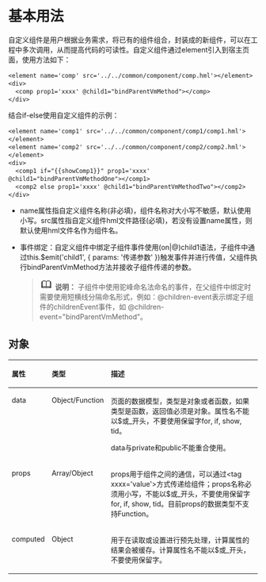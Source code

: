 # 基本用法<a name="ZH-CN_TOPIC_0000001163932218"></a>

自定义组件是用户根据业务需求，将已有的组件组合，封装成的新组件，可以在工程中多次调用，从而提高代码的可读性。自定义组件通过element引入到宿主页面，使用方法如下：

```
<element name='comp' src='../../common/component/comp.hml'></element>
<div>
  <comp prop1='xxxx' @child1="bindParentVmMethod"></comp>
</div>
```

结合if-else使用自定义组件的示例：

```
<element name='comp1' src='../../common/component/comp1/comp1.hml'></element>
<element name='comp2' src='../../common/component/comp2/comp2.hml'></element>
<div>
  <comp1 if="{{showComp1}}" prop1='xxxx' @child1="bindParentVmMethodOne"></comp1>
  <comp2 else prop1='xxxx' @child1="bindParentVmMethodTwo"></comp2>
</div>
```

-   name属性指自定义组件名称\(非必填\)，组件名称对大小写不敏感，默认使用小写。src属性指自定义组件hml文件路径\(必填\)，若没有设置name属性，则默认使用hml文件名作为组件名。
-   事件绑定：自定义组件中绑定子组件事件使用\(on|@\)child1语法，子组件中通过this.$emit\('child1', \{ params: '传递参数' \}\)触发事件并进行传值，父组件执行bindParentVmMethod方法并接收子组件传递的参数。

    >![](../../public_sys-resources/icon-note.gif) **说明：** 
    >子组件中使用驼峰命名法命名的事件，在父组件中绑定时需要使用短横线分隔命名形式，例如：@children-event表示绑定子组件的childrenEvent事件，如 @children-event="bindParentVmMethod"。


## 对象<a name="zh-cn_topic_0000001127284892_section7681164881014"></a>

<a name="zh-cn_topic_0000001127284892_table67211828124016"></a>
<table><thead align="left"><tr id="zh-cn_topic_0000001127284892_row108577289405"><th class="cellrowborder" valign="top" width="11.091109110911091%" id="mcps1.1.4.1.1"><p id="zh-cn_topic_0000001127284892_p385742814403"><a name="zh-cn_topic_0000001127284892_p385742814403"></a><a name="zh-cn_topic_0000001127284892_p385742814403"></a>属性</p>
</th>
<th class="cellrowborder" valign="top" width="12.96129612961296%" id="mcps1.1.4.1.2"><p id="zh-cn_topic_0000001127284892_p19857192816408"><a name="zh-cn_topic_0000001127284892_p19857192816408"></a><a name="zh-cn_topic_0000001127284892_p19857192816408"></a>类型</p>
</th>
<th class="cellrowborder" valign="top" width="75.94759475947595%" id="mcps1.1.4.1.3"><p id="zh-cn_topic_0000001127284892_p18573288402"><a name="zh-cn_topic_0000001127284892_p18573288402"></a><a name="zh-cn_topic_0000001127284892_p18573288402"></a>描述</p>
</th>
</tr>
</thead>
<tbody><tr id="zh-cn_topic_0000001127284892_row1085792824019"><td class="cellrowborder" valign="top" width="11.091109110911091%" headers="mcps1.1.4.1.1 "><p id="zh-cn_topic_0000001127284892_p115421323762"><a name="zh-cn_topic_0000001127284892_p115421323762"></a><a name="zh-cn_topic_0000001127284892_p115421323762"></a>data</p>
</td>
<td class="cellrowborder" valign="top" width="12.96129612961296%" headers="mcps1.1.4.1.2 "><p id="zh-cn_topic_0000001127284892_p05120283516"><a name="zh-cn_topic_0000001127284892_p05120283516"></a><a name="zh-cn_topic_0000001127284892_p05120283516"></a>Object/Function</p>
</td>
<td class="cellrowborder" valign="top" width="75.94759475947595%" headers="mcps1.1.4.1.3 "><p id="zh-cn_topic_0000001127284892_p105644412409"><a name="zh-cn_topic_0000001127284892_p105644412409"></a><a name="zh-cn_topic_0000001127284892_p105644412409"></a>页面的数据模型，类型是对象或者函数，如果类型是函数，返回值必须是对象。属性名不能以$或_开头，不要使用保留字for, if, show, tid。</p>
<p id="zh-cn_topic_0000001127284892_p356184410403"><a name="zh-cn_topic_0000001127284892_p356184410403"></a><a name="zh-cn_topic_0000001127284892_p356184410403"></a>data与private和public不能重合使用。</p>
</td>
</tr>
<tr id="zh-cn_topic_0000001127284892_row3857132812406"><td class="cellrowborder" valign="top" width="11.091109110911091%" headers="mcps1.1.4.1.1 "><p id="zh-cn_topic_0000001127284892_p88572283404"><a name="zh-cn_topic_0000001127284892_p88572283404"></a><a name="zh-cn_topic_0000001127284892_p88572283404"></a>props</p>
</td>
<td class="cellrowborder" valign="top" width="12.96129612961296%" headers="mcps1.1.4.1.2 "><p id="zh-cn_topic_0000001127284892_p198571828114017"><a name="zh-cn_topic_0000001127284892_p198571828114017"></a><a name="zh-cn_topic_0000001127284892_p198571828114017"></a>Array/Object</p>
</td>
<td class="cellrowborder" valign="top" width="75.94759475947595%" headers="mcps1.1.4.1.3 "><p id="zh-cn_topic_0000001127284892_p3857192844012"><a name="zh-cn_topic_0000001127284892_p3857192844012"></a><a name="zh-cn_topic_0000001127284892_p3857192844012"></a>props用于组件之间的通信，可以通过&lt;tag xxxx='value'&gt;方式传递给组件；props名称必须用小写，不能以$或_开头，不要使用保留字for, if, show, tid。目前props的数据类型不支持Function。</p>
</td>
</tr>
<tr id="zh-cn_topic_0000001127284892_row8842155461510"><td class="cellrowborder" valign="top" width="11.091109110911091%" headers="mcps1.1.4.1.1 "><p id="zh-cn_topic_0000001127284892_p17843155411153"><a name="zh-cn_topic_0000001127284892_p17843155411153"></a><a name="zh-cn_topic_0000001127284892_p17843155411153"></a>computed</p>
</td>
<td class="cellrowborder" valign="top" width="12.96129612961296%" headers="mcps1.1.4.1.2 "><p id="zh-cn_topic_0000001127284892_p1884365421515"><a name="zh-cn_topic_0000001127284892_p1884365421515"></a><a name="zh-cn_topic_0000001127284892_p1884365421515"></a>Object</p>
</td>
<td class="cellrowborder" valign="top" width="75.94759475947595%" headers="mcps1.1.4.1.3 "><p id="zh-cn_topic_0000001127284892_p6422712153413"><a name="zh-cn_topic_0000001127284892_p6422712153413"></a><a name="zh-cn_topic_0000001127284892_p6422712153413"></a>用于在读取或设置进行预先处理，计算属性的结果会被缓存。计算属性名不能以$或_开头，不要使用保留字。</p>
</td>
</tr>
</tbody>
</table>

